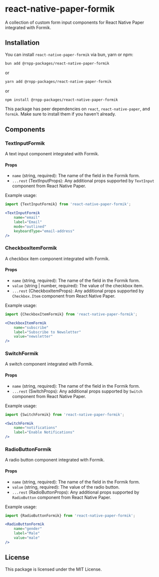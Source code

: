 # react-native-paper-formik

A collection of custom form input components for React Native Paper integrated with Formik.

## Installation

You can install `react-native-paper-formik` via bun, yarn or npm:


```bash
bun add @rnpp-packages/react-native-paper-formik
```

or

```bash
yarn add @rnpp-packages/react-native-paper-formik
```

or

```bash
npm install @rnpp-packages/react-native-paper-formik
```

This package has peer dependencies on `react`, `react-native-paper`, and `formik`. Make sure to install them if you
haven't already.

## Components

### TextInputFormik

A text input component integrated with Formik.

#### Props

- `name` (string, required): The name of the field in the Formik form.
- `...rest` (TextInputProps): Any additional props supported by `TextInput` component from React Native Paper.

Example usage:

```jsx
import {TextInputFormik} from 'react-native-paper-formik';

<TextInputFormik
    name="email"
    label="Email"
    mode="outlined"
    keyboardType="email-address"
/>
```

### CheckboxItemFormik

A checkbox item component integrated with Formik.

#### Props

- `name` (string, required): The name of the field in the Formik form.
- `value` (string | number, required): The value of the checkbox item.
- `...rest` (CheckboxItemProps): Any additional props supported by `Checkbox.Item` component from React Native Paper.

Example usage:

```jsx
import {CheckboxItemFormik} from 'react-native-paper-formik';

<CheckboxItemFormik
    name="subscribe"
    label="Subscribe to Newsletter"
    value="newsletter"
/>
```

### SwitchFormik

A switch component integrated with Formik.

#### Props

- `name` (string, required): The name of the field in the Formik form.
- `...rest` (SwitchProps): Any additional props supported by `Switch` component from React Native Paper.

Example usage:

```jsx
import {SwitchFormik} from 'react-native-paper-formik';

<SwitchFormik
    name="notifications"
    label="Enable Notifications"
/>
```

### RadioButtonFormik

A radio button component integrated with Formik.

#### Props

- `name` (string, required): The name of the field in the Formik form.
- `value` (string, required): The value of the radio button.
- `...rest` (RadioButtonProps): Any additional props supported by `RadioButton` component from React Native Paper.

Example usage:

```jsx
import {RadioButtonFormik} from 'react-native-paper-formik';

<RadioButtonFormik
    name="gender"
    label="Male"
    value="male"
/>
```

## License

This package is licensed under the MIT License.
